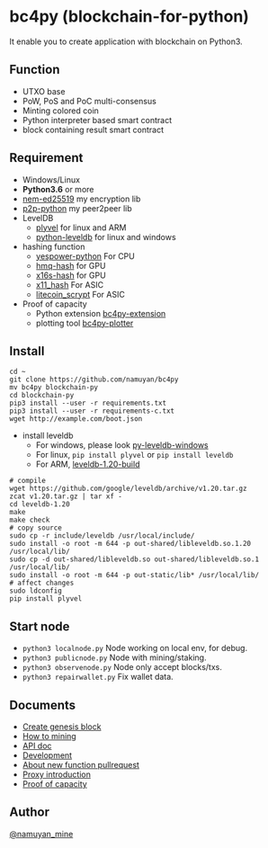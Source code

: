 bc4py (blockchain-for-python)
=============================
It enable you to create application with blockchain on Python3.

Function
----
* UTXO base
* PoW, PoS and PoC multi-consensus
* Minting colored coin
* Python interpreter based smart contract
* block containing result smart contract

Requirement
----
* Windows/Linux
* **Python3.6** or more
* [nem-ed25519](https://github.com/namuyan/nem-ed25519) my encryption lib
* [p2p-python](https://github.com/namuyan/p2p-python) my peer2peer lib
* LevelDB
    * [plyvel](https://github.com/wbolster/plyvel) for linux and ARM
    * [python-leveldb](https://github.com/happynear/py-leveldb-windows) for linux and windows
* hashing function
    * [yespower-python](https://github.com/namuyan/yespower-python)  For CPU
    * [hmq-hash](https://github.com/namuyan/hmq-hash) for GPU
    * [x16s-hash](https://pypi.org/project/shield-x16s-hash/) for GPU
    * [x11_hash](https://pypi.org/project/x11_hash/) For ASIC
    * [litecoin_scrypt](https://pypi.org/project/litecoin_scrypt/) For ASIC
* Proof of capacity
    * Python extension [bc4py-extension](https://github.com/namuyan/bc4py_extension)
    * plotting tool [bc4py-plotter](https://github.com/namuyan/bc4py_plotter)
    
Install
----
```commandline
cd ~
git clone https://github.com/namuyan/bc4py
mv bc4py blockchain-py
cd blockchain-py
pip3 install --user -r requirements.txt
pip3 install --user -r requirements-c.txt
wget http://example.com/boot.json
```

* install leveldb
    * For windows, please look [py-leveldb-windows](https://github.com/happynear/py-leveldb-windows)
    * For linux, `pip install plyvel` or `pip install leveldb`
    * For ARM, [leveldb-1.20-build](https://tangerina.jp/blog/leveldb-1.20-build/)

```text
# compile
wget https://github.com/google/leveldb/archive/v1.20.tar.gz
zcat v1.20.tar.gz | tar xf -
cd leveldb-1.20
make
make check
# copy source
sudo cp -r include/leveldb /usr/local/include/
sudo install -o root -m 644 -p out-shared/libleveldb.so.1.20 /usr/local/lib/
sudo cp -d out-shared/libleveldb.so out-shared/libleveldb.so.1 /usr/local/lib/
sudo install -o root -m 644 -p out-static/lib* /usr/local/lib/
# affect changes
sudo ldconfig
pip install plyvel
```

Start node
----
* `python3 localnode.py` Node working on local env, for debug.
* `python3 publicnode.py` Node with mining/staking.
* `python3 observenode.py` Node only accept blocks/txs.
* `python3 repairwallet.py` Fix wallet data.

Documents
----
* [Create genesis block](doc/GenesisBlock.md)
* [How to mining](doc/Mining.md)
* [API doc](bc4py/user/api/static/index.md)
* [Development](doc/Development.md)
* [About new function pullrequest](doc/AboutPullrequest.md)
* [Proxy introduction](doc/Proxy.md)
* [Proof of capacity](doc/AboutPoC.md)

Author
----
[@namuyan_mine](http://twitter.com/namuyan_mine/)
